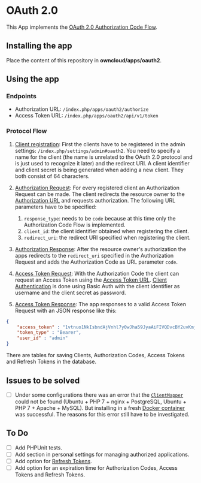 # OAuth 2.0

This App implements the [OAuth 2.0 Authorization Code Flow](https://tools.ietf.org/html/rfc6749#section-4.1).

## Installing the app
Place the content of this repository in **owncloud/apps/oauth2**.

## Using the app

### Endpoints
* Authorization URL: `/index.php/apps/oauth2/authorize`
* Access Token URL: `/index.php/apps/oauth2/api/v1/token`

### Protocol Flow
1. [Client registration](https://tools.ietf.org/html/rfc6749#section-2): First the clients have to be registered in the admin settings: `/index.php/settings/admin#oauth2`. You need to specify a name for the client (the name is unrelated to the OAuth 2.0 protocol and is just used to recognize it later) and the redirect URI. A client identifier and client secret is being generated when adding a new client. They both consist of 64 characters.

2. [Authorization Request](https://tools.ietf.org/html/rfc6749#section-4.1.1): For every registered client an Authorization Request can be made. The client redirects the resource owner to the [Authorization URL](#endpoints) and requests authorization. The following URL parameters have to be specified: 
    1. `response_type`: needs to be `code` because at this time only the Authorization Code Flow is implemented.
    2. `client_id`: the client identifier obtained when registering the client.
    3. `redirect_uri`: the redirect URI specified when registering the client.

3. [Authorization Response](https://tools.ietf.org/html/rfc6749#section-4.1.2): After the resource owner's authorization the apps redirects to the `redirect_uri` specified in the Authorization Request and adds the Authorization Code as URL parameter `code`.

4. [Access Token Request](https://tools.ietf.org/html/rfc6749#section-4.1.3): With the Authorization Code the client can request an Access Token using the [Access Token URL](#endpoints). [Client Authentication](https://tools.ietf.org/html/rfc6749#section-2.3) is done using Basic Auth with the client identifier as username and the client secret as password.

5. [Access Token Response](https://tools.ietf.org/html/rfc6749#section-4.1.4): The app responses to a valid Access Token Request with an JSON response like this:

```json
{
    "access_token" : "1vtnuo1NkIsbndAjVnhl7y0wJha59JyaAiFIVQDvcBY2uvKmj5EPBEhss0pauzdQ",
    "token_type" : "Bearer",
    "user_id" : "admin"
}
```

There are tables for saving Clients, Authorization Codes, Access Tokens and Refresh Tokens in the database.

## Issues to be solved
- [ ] Under some configurations there was an error that the [`ClientMapper`](/db/ClientMapper.php) could not be found (Ubuntu + PHP 7 + nginx + PostgreSQL, Ubuntu + PHP 7 + Apache + MySQL). But installing in a fresh [Docker container](https://hub.docker.com/_/owncloud/) was successful. The reasons for this error still have to be investigated.

## To Do
- [ ] Add PHPUnit tests.
- [ ] Add section in personal settings for managing authorized applications.
- [ ] Add option for [Refresh Tokens](https://tools.ietf.org/html/rfc6749#section-1.5).
- [ ] Add option for an expiration time for Authorization Codes, Access Tokens and Refresh Tokens.
